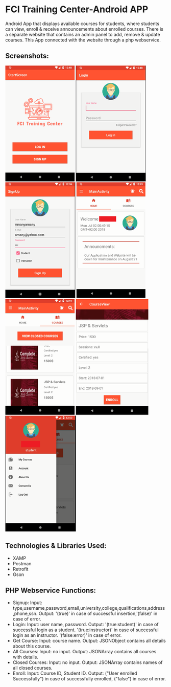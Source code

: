 # FCI Training Center-Android APP
Android App that displays available courses for students, where students can view, enroll & receive  announcements about enrolled courses.
There is a separate website that contains an admin panel to add, remove & update courses.
This App connected with the website through a php webservice.


## Screenshots:
<img src="Screenshots/startscreen.png" height="362" alt="Screenshot"/>
<img src="Screenshots/loginscreen.png" height="362" alt="Screenshot"/>
<img src="Screenshots/signupscreen.png" height="362" alt="Screenshot"/>
<img src="Screenshots/homescreen.png" height="362" alt="Screenshot"/>
<img src="Screenshots/homescreen2.png" height="362" alt="Screenshot"/>
<img src="Screenshots/courseview.png" height="362" alt="Screenshot"/>
<img src="Screenshots/navigationdrawer.png" height="362" alt="Screenshot"/>


## Technologies & Libraries Used:
* XAMP
* Postman
* Retrofit
* Gson



## PHP Webservice Functions:
* Signup:
Input: type,username,password,email,university,college,qualifications,address,phone,ssn.
Output: '(true)' in case of successful insertion,'(false)' in case of error.
* Login:
Input: user name, password.
Output: '(true:student)' in case of successful login as a student.
        '(true:instructor)' in case of successful login as an instructor.
		'(false:error)' in case of error.
* Get Course:
Input: course name.
Output: JSONObject contains all details about this course.
* All Courses:
Input: no input.
Output: JSONArray contains all courses with details.
* Closed Courses:
Input: no input.
Output: JSONArray contains names of all closed courses.
* Enroll:
Input: Course ID, Student ID.
Output: ("User enrolled Successfully") in case of successfully enrolled, ("false") in case of error.








